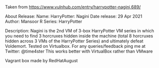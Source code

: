 Taken from https://www.vulnhub.com/entry/harrypotter-nagini,689/ 

About Release:
    Name: HarryPotter: Nagini
    Date release: 29 Apr 2021
    Author: Mansoor R
    Series: HarryPotter

Description:
    Nagini is the 2nd VM of 3-box HarryPotter VM series in which you need to find 3 horcruxes hidden inside the machine (total 8 horcruxes hidden across 3 VMs of the HarryPotter Series) and ultimately defeat Voldemort.
    Tested on Virtualbox.
    For any queries/feedback ping me at Twitter: @time4ster
    This works better with VirtualBox rather than VMware 

Vagrant box made by RedHatAugust
